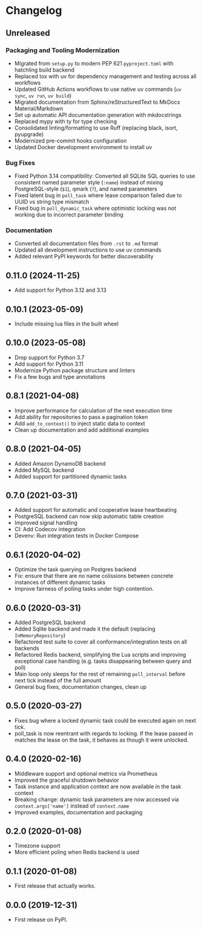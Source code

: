 # Changelog

## Unreleased

### Packaging and Tooling Modernization

- Migrated from `setup.py` to modern PEP 621 `pyproject.toml` with hatchling build backend
- Replaced tox with uv for dependency management and testing across all workflows
- Updated GitHub Actions workflows to use native uv commands (`uv sync`, `uv run`, `uv build`)
- Migrated documentation from Sphinx/reStructuredText to MkDocs Material/Markdown
- Set up automatic API documentation generation with mkdocstrings
- Replaced mypy with ty for type checking
- Consolidated linting/formatting to use Ruff (replacing black, isort, pyupgrade)
- Modernized pre-commit hooks configuration
- Updated Docker development environment to install uv

### Bug Fixes

- Fixed Python 3.14 compatibility: Converted all SQLite SQL queries to use consistent named parameter style (`:name`) instead of mixing PostgreSQL-style (`$1`), qmark (`?`), and named parameters
- Fixed latent bug in `poll_task` where lease comparison failed due to UUID vs string type mismatch
- Fixed bug in `poll_dynamic_task` where optimistic locking was not working due to incorrect parameter binding

### Documentation

- Converted all documentation files from `.rst` to `.md` format
- Updated all development instructions to use uv commands
- Added relevant PyPI keywords for better discoverability

## 0.11.0 (2024-11-25)

- Add support for Python 3.12 and 3.13

## 0.10.1 (2023-05-09)

- Include missing lua files in the built wheel

## 0.10.0 (2023-05-08)

- Drop support for Python 3.7
- Add support for Python 3.11
- Modernize Python package structure and linters
- Fix a few bugs and type annotations

## 0.8.1 (2021-04-08)

- Improve performance for calculation of the next execution time
- Add ability for repositories to pass a pagination token
- Add `add_to_context()` to inject static data to context
- Clean up documentation and add additional examples

## 0.8.0 (2021-04-05)

- Added Amazon DynamoDB backend
- Added MySQL backend
- Added support for partitioned dynamic tasks

## 0.7.0 (2021-03-31)

- Added support for automatic and cooperative lease heartbeating
- PostgreSQL backend can now skip automatic table creation
- Improved signal handling
- CI: Add Codecov integration
- Devenv: Run integration tests in Docker Compose

## 0.6.1 (2020-04-02)

- Optimize the task querying on Postgres backend
- Fix: ensure that there are no name colissions between concrete instances of different dynamic tasks
- Improve fairness of polling tasks under high contention.

## 0.6.0 (2020-03-31)

- Added PostgreSQL backend
- Added Sqlite backend and made it the default (replacing `InMemoryRepository`)
- Refactored test suite to cover all conformance/integration tests on all backends
- Refactored Redis backend, simplifying the Lua scripts and improving exceptional case handling (e.g. tasks disappearing between query and poll)
- Main loop only sleeps for the rest of remaining `poll_interval` before next tick instead of the full amount
- General bug fixes, documentation changes, clean up

## 0.5.0 (2020-03-27)

- Fixes bug where a locked dynamic task could be executed again on next tick.
- poll_task is now reentrant with regards to locking. If the lease passed in matches the lease on the task, it behaves as though it were unlocked.

## 0.4.0 (2020-02-16)

- Middleware support and optional metrics via Prometheus
- Improved the graceful shutdown behavior
- Task instance and application context are now available in the task context
- Breaking change: dynamic task parameters are now accessed via `context.args['name']` instead of `context.name`
- Improved examples, documentation and packaging

## 0.2.0 (2020-01-08)

- Timezone support
- More efficient poling when Redis backend is used

## 0.1.1 (2020-01-08)

- First release that actually works.

## 0.0.0 (2019-12-31)

- First release on PyPI.
